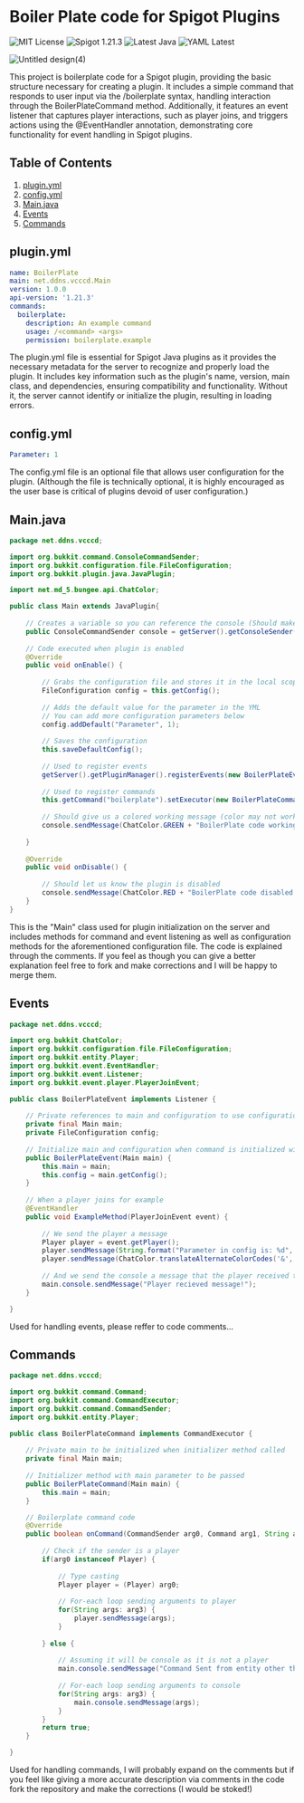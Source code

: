 # Boiler Plate code for Spigot Plugins
![MIT License](https://img.shields.io/badge/License-MIT-blue.svg)  ![Spigot 1.21.3](https://img.shields.io/badge/Spigot-1.21.3-orange)  ![Latest Java](https://img.shields.io/badge/Java-21-brightgreen)  ![YAML Latest](https://img.shields.io/badge/YAML-Latest-lightgrey)

![Untitled design(4)](https://github.com/user-attachments/assets/a023b076-dc6f-484b-a4fd-516890e964ea)

This project is boilerplate code for a Spigot plugin, providing the basic structure necessary for creating a plugin. It includes a simple command that responds to user input via the /boilerplate syntax, handling interaction through the BoilerPlateCommand method. Additionally, it features an event listener that captures player interactions, such as player joins, and triggers actions using the @EventHandler annotation, demonstrating core functionality for event handling in Spigot plugins.

## Table of Contents
1. [plugin.yml](#pluginyml)
2. [config.yml](#configyml)
3. [Main.java](#mainjava)
4. [Events](#events)
5. [Commands](#commands)

## plugin.yml
```yml
name: BoilerPlate
main: net.ddns.vcccd.Main
version: 1.0.0
api-version: '1.21.3'
commands:
  boilerplate:
    description: An example command
    usage: /<command> <args>
    permission: boilerplate.example
```
The plugin.yml file is essential for Spigot Java plugins as it provides the necessary metadata for the server to recognize and properly load the plugin. It includes key information such as the plugin's name, version, main class, and dependencies, ensuring compatibility and functionality. Without it, the server cannot identify or initialize the plugin, resulting in loading errors.

## config.yml
```yml
Parameter: 1
```
The config.yml file is an optional file that allows user configuration for the plugin. (Although the file is technically optional, it is highly encouraged as the user base is critical of plugins devoid of user configuration.)

## Main.java
```java
package net.ddns.vcccd;

import org.bukkit.command.ConsoleCommandSender;
import org.bukkit.configuration.file.FileConfiguration;
import org.bukkit.plugin.java.JavaPlugin;

import net.md_5.bungee.api.ChatColor;

public class Main extends JavaPlugin{
	
	// Creates a variable so you can reference the console (Should make private and an accessor method)
	public ConsoleCommandSender console = getServer().getConsoleSender();
	
	// Code executed when plugin is enabled 
	@Override
	public void onEnable() {
		
		// Grabs the configuration file and stores it in the local scope
		FileConfiguration config = this.getConfig();
		
		// Adds the default value for the parameter in the YML
		// You can add more configuration parameters below
		config.addDefault("Parameter", 1);
		
		// Saves the configuration
		this.saveDefaultConfig();
		
		// Used to register events
		getServer().getPluginManager().registerEvents(new BoilerPlateEvent(this), this);
		
		// Used to register commands
		this.getCommand("boilerplate").setExecutor(new BoilerPlateCommand(this));
		
		// Should give us a colored working message (color may not work on Windows)
		console.sendMessage(ChatColor.GREEN + "BoilerPlate code working!");
		
	}
	
	@Override
	public void onDisable() {
		
		// Should let us know the plugin is disabled
		console.sendMessage(ChatColor.RED + "BoilerPlate code disabled!");
	}
}
```
This is the "Main" class used for plugin initialization on the server and includes methods for command and event listening as well as configuration methods for the aforementioned configuration file. The code is explained through the comments. If you feel as though you can give a better explanation feel free to fork and make corrections and I will be happy to merge them.

## Events
```java
package net.ddns.vcccd;

import org.bukkit.ChatColor;
import org.bukkit.configuration.file.FileConfiguration;
import org.bukkit.entity.Player;
import org.bukkit.event.EventHandler;
import org.bukkit.event.Listener;
import org.bukkit.event.player.PlayerJoinEvent;

public class BoilerPlateEvent implements Listener {
	
	// Private references to main and configuration to use configuration file and console access
	private final Main main;
	private FileConfiguration config;
	
	// Initialize main and configuration when command is initialized with main as argument
	public BoilerPlateEvent(Main main) {
		this.main = main;
		this.config = main.getConfig();
	}
	
	// When a player joins for example
	@EventHandler
	public void ExampleMethod(PlayerJoinEvent event) {
		
		// We send the player a message
		Player player = event.getPlayer();
		player.sendMessage(String.format("Parameter in config is: %d", config.get("Parameter")));
		player.sendMessage(ChatColor.translateAlternateColorCodes('&', "&a&lPlugin Working..."));
		
		// And we send the console a message that the player received the message
		main.console.sendMessage("Player recieved message!");
	}

}
```
Used for handling events, please reffer to code comments...

## Commands
```java
package net.ddns.vcccd;

import org.bukkit.command.Command;
import org.bukkit.command.CommandExecutor;
import org.bukkit.command.CommandSender;
import org.bukkit.entity.Player;

public class BoilerPlateCommand implements CommandExecutor {
	
	// Private main to be initialized when initializer method called
	private final Main main;
	
	// Initializer method with main parameter to be passed
	public BoilerPlateCommand(Main main) {
		this.main = main;
	}

	// Boilerplate command code
	@Override
	public boolean onCommand(CommandSender arg0, Command arg1, String arg2, String[] arg3) {
		
		// Check if the sender is a player
		if(arg0 instanceof Player) {
			
			// Type casting
			Player player = (Player) arg0;
			
			// For-each loop sending arguments to player
			for(String args: arg3) {
				player.sendMessage(args);
			}
			
		} else {
			
			// Assuming it will be console as it is not a player
			main.console.sendMessage("Command Sent from entity other than player...");
			
			// For-each loop sending arguments to console
			for(String args: arg3) {
				main.console.sendMessage(args);
			}
		}
		return true;
	}

}
```
Used for handling commands, I will probably expand on the comments but if you feel like giving a more accurate description via comments in the code fork the repository and make the corrections (I would be stoked!)
